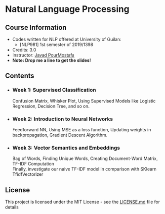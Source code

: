 # Natural Language Processing

## Course Information

* Codes written for NLP offered at University of Guilan:
    * [NLP981] 1st semester of 2019/1398
* Credits: 3.0
* Instructor: [Javad PourMostafa](https://javad.pourmostafa.com)
* <b>Note: Drop me a line to get the slides!</b>

## Contents

* ### Week 1: Supervised Classification
  Confusion Matrix, Whisker Plot, Using Supervised Models like Logistic Regression, Decision Tree, and so on.

* ### Week 2: Introduction to Neural Networks
  Feedforward NN, Using MSE as a loss function, Updating weights in backpropagation, Gradient Descent Algorithm.

* ### Week 3: Vector Semantics and Embeddings
  Bag of Words, Finding Unique Words, Creating Document-Word Matrix, TF-IDF Computation<br> 
  Finally, investigate our naive TF-IDF model in comparison with SKlearn TfidfVectorizer

## License

This project is licensed under the MIT License - see the [LICENSE.md](LICENSE.md) file for details


